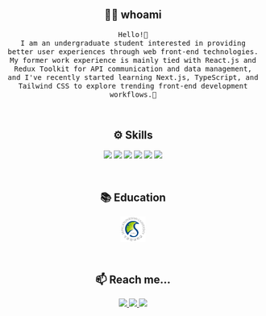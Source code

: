 <h2 align="center">👩‍💻 whoami</h2>
<p align="center">
  <samp>
    Hello!👋
    <br />
    I am an undergraduate student interested in providing better user experiences through web front-end technologies.
    <br />
    My former work experience is mainly tied with React.js and Redux Toolkit for API communication and data management, and I've recently started learning Next.js, TypeScript, and Tailwind CSS to explore trending front-end development workflows.🔭
</samp>
</p>

<br />

<h2 align="center">⚙️ Skills</h2>
<p align="center">
  <img src="https://img.shields.io/badge/React-61DAFB?style=for-the-badge&logo=react&logoColor=white" />
  <img src="https://img.shields.io/badge/Javascript-F7DF1E?style=for-the-badge&logo=javascript&logoColor=white" />
  <img src="https://img.shields.io/badge/Typescript-3178C6?style=for-the-badge&logo=typescript&logoColor=white" />
  <img src="https://img.shields.io/badge/Next.js-000000?style=for-the-badge&logo=Next.js&logoColor=white" />
  <img src="https://img.shields.io/badge/Tailwind CSS-06B6D4?style=for-the-badge&logo=Tailwind-CSS&logoColor=white" />
  <img src="https://img.shields.io/badge/Sass-CC6699?style=for-the-badge&logo=Sass&logoColor=white" />
  <br />
</p>

<br />

<h2 align="center">📚 Education</h2>
<p align="center">
  <a target="_blank" href="https://aicon.skku.edu/aicon/index.do">
    <img src="./assets/skku-logo.png" width="50" align="center" />
  </a>
</p>

<br />

<h2 align="center">📫 Reach me...</h2>
<p align="center">
  <a target="_blank" href="mailto:hdangdang00@gmail.com">
    <img src="https://img.shields.io/badge/GMAIL-EA4335?&style=for-the-badge&logo=gmail&logoColor=white" />
  </a>
  <a target="_blank" href="https://www.linkedin.com/in/%EB%8B%A4%EC%98%81-%ED%99%A9-504198332/">
    <img src="https://img.shields.io/badge/LinkedIn-2d64bc?&style=for-the-badge&logo=InVision&logoColor=white" />
  </a>
  <a target="_blank" href="https://medium.com/@hdangdang00">
    <img src="https://img.shields.io/badge/Tech Blog-000000?&style=for-the-badge&logo=medium&logoColor=white" />
  </a>
</p>
